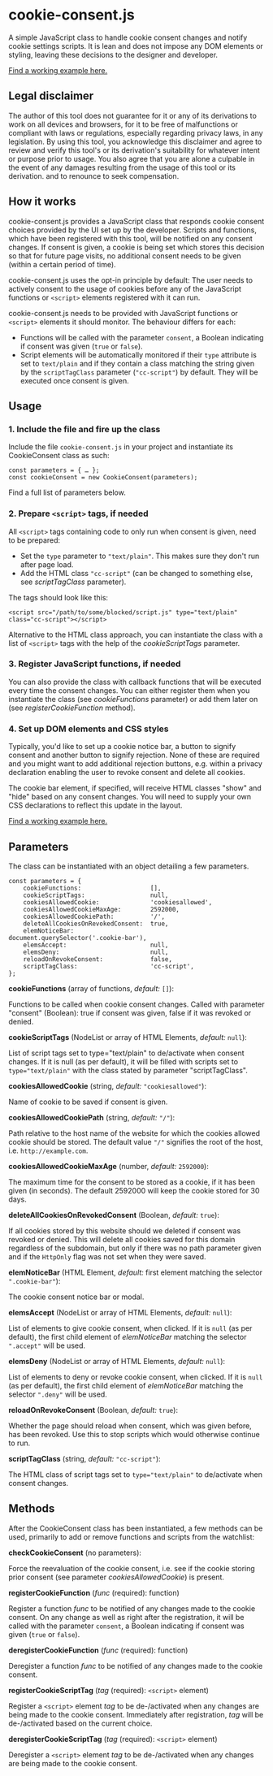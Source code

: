
# cookie-consent.js
A simple JavaScript class to handle cookie consent changes and notify cookie settings scripts. It is lean and does not impose any DOM elements or styling, leaving these decisions to the designer and developer.

[Find a working example here.](https://thisancog.github.io/cookie-consent.js/)

## Legal disclaimer
The author of this tool does not guarantee for it or any of its derivations to work on all devices and browsers, for it to be free of malfunctions or compliant with laws or regulations, especially regarding privacy laws, in any legislation. By using this tool, you acknowledge this disclaimer and agree to review and verify this tool's or its derivation's suitability for whatever intent or purpose prior to usage. You also agree that you are alone a culpable in the event of any damages resulting from the usage of this tool or its derivation.
and to renounce to seek compensation.

## How it works

cookie-consent.js provides a JavaScript class that responds cookie consent choices provided by the UI set up by the developer. Scripts and functions, which have been registered with this tool, will be notified on any consent changes. If consent is given, a cookie is being set which stores this decision so that for future page visits, no additional consent needs to be given (within a certain period of time).

cookie-consent.js uses the opt-in principle by default: The user needs to actively consent to the usage of cookies before any of the JavaScript functions or `<script>` elements registered with it can run.

cookie-consent.js needs to be provided with JavaScript functions or `<script>` elements it should monitor. The behaviour differs for each:

 - Functions will be called with the parameter `consent`, a Boolean indicating if consent was given (`true` or `false`).
 - Script elements will be automatically monitored if their `type` attribute is set to `text/plain` and if they contain a class matching the string given by the `scriptTagClass` parameter (`"cc-script"`) by default.  They will be executed once consent is given.

## Usage

### 1. Include the file and fire up the class

Include the file `cookie-consent.js` in your project and instantiate its CookieConsent class as such:

    const parameters = { … };
    const cookieConsent = new CookieConsent(parameters);

Find a full list of parameters below.

### 2. Prepare `<script>` tags, if needed

All `<script>` tags containing code to only run when consent is given, need to be prepared:

 - Set the `type` parameter to `"text/plain"`. This makes sure they don't run after page load.
 - Add the HTML class `"cc-script"` (can be changed to something else, see *scriptTagClass* parameter). 
 
The tags should look like this:
 
    <script src="/path/to/some/blocked/script.js" type="text/plain" class="cc-script"></script>

Alternative to the HTML class approach, you can instantiate the class with a list of `<script>` tags with the help of the *cookieScriptTags* parameter.

### 3. Register JavaScript functions, if needed

You can also provide the class with callback functions that will be executed every time the consent changes. You can either register them when you instantiate the class (see *cookieFunctions* parameter) or add them later on (see *registerCookieFunction* method).

### 4. Set up DOM elements and CSS styles

Typically, you'd like to set up a cookie notice bar, a button to signify consent and another button to signify rejection. None of these are required and you might want to add additional rejection buttons, e.g. within a privacy declaration enabling the user to revoke consent and delete all cookies.

The cookie bar element, if specified, will receive HTML classes "show" and "hide" based on any consent changes. You will need to supply your own CSS declarations to reflect this update in the layout.

[Find a working example here.](https://thisancog.github.io/cookie-consent.js/)	 

## Parameters

The class can be instantiated with an object detailing a few parameters.

    const parameters = {
        cookieFunctions:                   [],
        cookieScriptTags:                  null,
        cookiesAllowedCookie:              'cookiesallowed',
        cookiesAllowedCookieMaxAge:        2592000,
        cookiesAllowedCookiePath:          '/',
        deleteAllCookiesOnRevokedConsent:  true,
        elemNoticeBar:                     document.querySelector('.cookie-bar'),
        elemsAccept:                       null,
        elemsDeny:                         null,
        reloadOnRevokeConsent:             false,
        scriptTagClass:                    'cc-script',
    };

**cookieFunctions** (array of functions, *default:* `[]`):

Functions to be called when cookie consent changes. Called with parameter "consent" (Boolean): true if consent was given, false if it was revoked or denied.

**cookieScriptTags** (NodeList or array of HTML Elements, *default:* `null`):

List of script tags set to type="text/plain" to de/activate when consent changes. If it is null (as per default), it will be filled with scripts set to `type="text/plain"` with the class stated by parameter "scriptTagClass".

**cookiesAllowedCookie** (string, *default:* `"cookiesallowed"`):

Name of cookie to be saved if consent is given.

**cookiesAllowedCookiePath** (string, *default:* `"/"`):

Path relative to the host name of the website for which the cookies allowed cookie should be stored. The default value `"/"` signifies the root of the host, i.e. `http://example.com`.

**cookiesAllowedCookieMaxAge** (number, *default:* `2592000`):

The maximum time for the consent to be stored as a cookie, if it has been given (in seconds). The default 2592000 will keep the cookie stored for 30 days. 

**deleteAllCookiesOnRevokedConsent** (Boolean, *default:* `true`):

If all cookies stored by this website should we deleted if consent was revoked or denied. This will delete all cookies saved for this domain regardless of the subdomain, but only if there was no path parameter given and if the `HttpOnly` flag was not set when they were saved.

**elemNoticeBar** (HTML Element, *default:* first element matching the selector `".cookie-bar"`):

The cookie consent notice bar or modal.

**elemsAccept** (NodeList or array of HTML Elements, *default:* `null`):

List of elements to give cookie consent, when clicked. If it is `null` (as per default), the first child element of *elemNoticeBar* matching the selector `".accept"` will be used.

**elemsDeny** (NodeList or array of HTML Elements, *default:* `null`):

List of elements to deny or revoke cookie consent, when clicked. If it is `null` (as per default), the first child element of *elemNoticeBar* matching the selector `".deny"` will be used.

**reloadOnRevokeConsent** (Boolean, *default:* `true`):

Whether the page should reload when consent, which was given before, has been revoked. Use this to stop scripts which would otherwise continue to run.

**scriptTagClass** (string, *default:* `"cc-script"`):

The HTML class of script tags set to `type="text/plain"` to de/activate when consent changes.

## Methods

After the CookieConsent class has been instantiated, a few methods can be used, primarily to add or remove functions and scripts from the watchlist:

**checkCookieConsent** (no parameters):

Force the reevaluation of the cookie consent, i.e. see if the cookie storing prior consent (see parameter *cookiesAllowedCookie*) is present.

**registerCookieFunction** (*func* (required): function)

Register a function *func* to be notified of any changes made to the cookie consent. On any change as well as right after the registration, it will be called with the parameter `consent`, a Boolean indicating if consent was given (`true` or `false`).

**deregisterCookieFunction** (*func* (required): function)

Deregister a function *func* to be notified of any changes made to the cookie consent.

**registerCookieScriptTag** (*tag* (required): `<script>` element)

Register a `<script>` element *tag* to be de-/activated when any changes are being made to the cookie consent. Immediately after registration, *tag* will be de-/activated based on the current choice.

**deregisterCookieScriptTag** (*tag* (required): `<script>` element)

Deregister a `<script>` element *tag* to be de-/activated when any changes are being made to the cookie consent.
